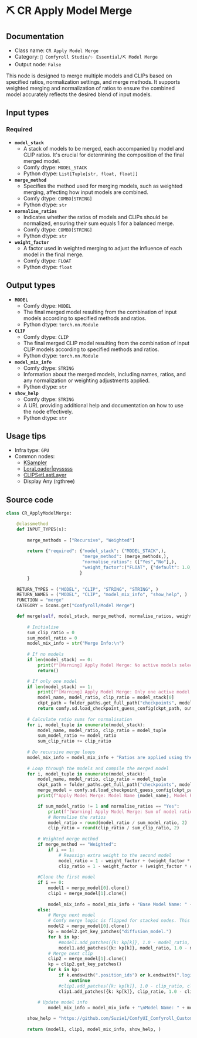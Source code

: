 # ⛏️ CR Apply Model Merge
## Documentation
- Class name: `CR Apply Model Merge`
- Category: `🧩 Comfyroll Studio/✨ Essential/⛏️ Model Merge`
- Output node: `False`

This node is designed to merge multiple models and CLIPs based on specified ratios, normalization settings, and merge methods. It supports weighted merging and normalization of ratios to ensure the combined model accurately reflects the desired blend of input models.
## Input types
### Required
- **`model_stack`**
    - A stack of models to be merged, each accompanied by model and CLIP ratios. It's crucial for determining the composition of the final merged model.
    - Comfy dtype: `MODEL_STACK`
    - Python dtype: `List[Tuple[str, float, float]]`
- **`merge_method`**
    - Specifies the method used for merging models, such as weighted merging, affecting how input models are combined.
    - Comfy dtype: `COMBO[STRING]`
    - Python dtype: `str`
- **`normalise_ratios`**
    - Indicates whether the ratios of models and CLIPs should be normalized, ensuring their sum equals 1 for a balanced merge.
    - Comfy dtype: `COMBO[STRING]`
    - Python dtype: `str`
- **`weight_factor`**
    - A factor used in weighted merging to adjust the influence of each model in the final merge.
    - Comfy dtype: `FLOAT`
    - Python dtype: `float`
## Output types
- **`MODEL`**
    - Comfy dtype: `MODEL`
    - The final merged model resulting from the combination of input models according to specified methods and ratios.
    - Python dtype: `torch.nn.Module`
- **`CLIP`**
    - Comfy dtype: `CLIP`
    - The final merged CLIP model resulting from the combination of input CLIP models according to specified methods and ratios.
    - Python dtype: `torch.nn.Module`
- **`model_mix_info`**
    - Comfy dtype: `STRING`
    - Information about the merged models, including names, ratios, and any normalization or weighting adjustments applied.
    - Python dtype: `str`
- **`show_help`**
    - Comfy dtype: `STRING`
    - A URL providing additional help and documentation on how to use the node effectively.
    - Python dtype: `str`
## Usage tips
- Infra type: `GPU`
- Common nodes:
    - [KSampler](../../Comfy/Nodes/KSampler.md)
    - [LoraLoader|pysssss](../../ComfyUI-Custom-Scripts/Nodes/LoraLoader|pysssss.md)
    - [CLIPSetLastLayer](../../Comfy/Nodes/CLIPSetLastLayer.md)
    - Display Any (rgthree)



## Source code
```python
class CR_ApplyModelMerge:

    @classmethod
    def INPUT_TYPES(s):
    
        merge_methods = ["Recursive", "Weighted"]
        
        return {"required": {"model_stack": ("MODEL_STACK",),
                             "merge_method": (merge_methods,),
                             "normalise_ratios": (["Yes","No"],),
                             "weight_factor":("FLOAT", {"default": 1.0, "min": 0.0, "max": 1.0, "step": 0.01}),
                            }
        }
        
    RETURN_TYPES = ("MODEL", "CLIP", "STRING", "STRING", )
    RETURN_NAMES = ("MODEL", "CLIP", "model_mix_info", "show_help", )
    FUNCTION = "merge"
    CATEGORY = icons.get("Comfyroll/Model Merge")

    def merge(self, model_stack, merge_method, normalise_ratios, weight_factor):
    
        # Initialise
        sum_clip_ratio = 0
        sum_model_ratio = 0
        model_mix_info = str("Merge Info:\n")
             
        # If no models
        if len(model_stack) == 0:
            print(f"[Warning] Apply Model Merge: No active models selected in the model merge stack")
            return()

        # If only one model
        if len(model_stack) == 1:
            print(f"[Warning] Apply Model Merge: Only one active model found in the model merge stack. At least 2 models are normally needed for merging. The active model will be output.")
            model_name, model_ratio, clip_ratio = model_stack[0]
            ckpt_path = folder_paths.get_full_path("checkpoints", model_name)
            return comfy.sd.load_checkpoint_guess_config(ckpt_path, output_vae=True, output_clip=True, embedding_directory=folder_paths.get_folder_paths("embeddings"))
        
        # Calculate ratio sums for normalisation        
        for i, model_tuple in enumerate(model_stack):
            model_name, model_ratio, clip_ratio = model_tuple
            sum_model_ratio += model_ratio                
            sum_clip_ratio += clip_ratio
   
        # Do recursive merge loops
        model_mix_info = model_mix_info + "Ratios are applied using the Recursive method\n\n"
        
        # Loop through the models and compile the merged model
        for i, model_tuple in enumerate(model_stack):
            model_name, model_ratio, clip_ratio = model_tuple
            ckpt_path = folder_paths.get_full_path("checkpoints", model_name)
            merge_model = comfy.sd.load_checkpoint_guess_config(ckpt_path, output_vae=True, output_clip=True, embedding_directory=folder_paths.get_folder_paths("embeddings"))
            print(f"Apply Model Merge: Model Name {model_name}, Model Ratio {model_ratio}, CLIP Ratio {clip_ratio}")

            if sum_model_ratio != 1 and normalise_ratios == "Yes":
                print(f"[Warning] Apply Model Merge: Sum of model ratios != 1. Ratios will be normalised")
                # Normalise the ratios  
                model_ratio = round(model_ratio / sum_model_ratio, 2)
                clip_ratio = round(clip_ratio / sum_clip_ratio, 2)
            
            # Weighted merge method
            if merge_method == "Weighted":
                if i == 1:
                    # Reassign extra weight to the second model
                    model_ratio = 1 - weight_factor + (weight_factor * model_ratio)
                    clip_ratio = 1 - weight_factor + (weight_factor * clip_ratio)
                      
            #Clone the first model
            if i == 0: 
                model1 = merge_model[0].clone()
                clip1 = merge_model[1].clone()
                
                model_mix_info = model_mix_info + "Base Model Name: " + model_name
            else:
                # Merge next model
                # Comfy merge logic is flipped for stacked nodes. This is because the first model is effectively model1 and all subsequent models are model2. 
                model2 = merge_model[0].clone()
                kp = model2.get_key_patches("diffusion_model.")
                for k in kp:
                    #model1.add_patches({k: kp[k]}, 1.0 - model_ratio, model_ratio) #original logic
                    model1.add_patches({k: kp[k]}, model_ratio, 1.0 - model_ratio) #flipped logic
                # Merge next clip
                clip2 = merge_model[1].clone()          
                kp = clip2.get_key_patches()
                for k in kp:
                    if k.endswith(".position_ids") or k.endswith(".logit_scale"):
                        continue
                    #clip1.add_patches({k: kp[k]}, 1.0 - clip_ratio, clip_ratio) #original logic
                    clip1.add_patches({k: kp[k]}, clip_ratio, 1.0 - clip_ratio) #flipped logic
            
            # Update model info                
                model_mix_info = model_mix_info + "\nModel Name: " + model_name + "\nModel Ratio: " + str(model_ratio) + "\nCLIP Ratio: " + str(clip_ratio) + "\n"

        show_help = "https://github.com/Suzie1/ComfyUI_Comfyroll_CustomNodes/wiki/Model-Merge-Nodes#cr-apply-model-merge"
                
        return (model1, clip1, model_mix_info, show_help, )

```
